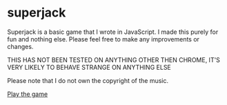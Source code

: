 # superjack

Superjack is a basic game that I wrote in JavaScript. I made this purely for fun and nothing else. Please feel free to make any improvements or changes.

THIS HAS NOT BEEN TESTED ON ANYTHING OTHER THEN CHROME, IT'S VERY LIKELY TO BEHAVE STRANGE ON ANYTHING ELSE

Please note that I do not own the copyright of the music.

<a href="http://glenhughes.me/superjack">Play the game</a>
